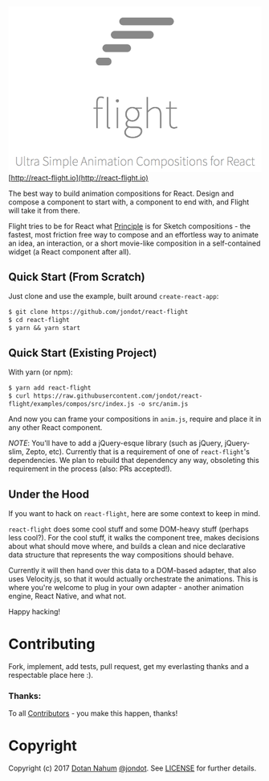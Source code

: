 ![](media/flight.png)
[http://react-flight.io](http://react-flight.io)

The best way to build animation compositions for React. Design and compose a
component to start with, a component to end with, and Flight will take it from
there.

Flight tries to be for React what [Principle](http://principleformac.com/) is
for Sketch compositions - the fastest, most friction free way to compose and an
effortless way to animate an idea, an interaction, or a short movie-like
composition in a self-contained widget (a React component after all).

## Quick Start (From Scratch)

Just clone and use the example, built around `create-react-app`:

```
$ git clone https://github.com/jondot/react-flight
$ cd react-flight
$ yarn && yarn start
```


## Quick Start (Existing Project)

With yarn (or npm):

```
$ yarn add react-flight
$ curl https://raw.githubusercontent.com/jondot/react-flight/examples/compos/src/index.js -o src/anim.js
```

And now you can frame your compositions in `anim.js`, require and place it in
any other React component.

_NOTE_: You'll have to add a jQuery-esque library (such as jQuery, jQuery-slim, Zepto,
etc). Currently that is a requirement of one of `react-flight`'s dependencies.
We plan to rebuild that dependency any way, obsoleting this requirement in the
process (also: PRs accepted!).

## Under the Hood

If you want to hack on `react-flight`, here are some context to keep in mind.

`react-flight` does some cool stuff and some DOM-heavy stuff (perhaps less cool?). For the cool stuff, it
walks the component tree, makes decisions about what should move where, and builds
a clean and nice declarative data structure that represents the way compositions should
behave.

Currently it will then hand over this data to a DOM-based adapter, that also uses Velocity.js,
so that it would actually orchestrate the animations. This is where you're welcome
to plug in your own adapter - another animation engine, React Native, and what not.

Happy hacking!


# Contributing

Fork, implement, add tests, pull request, get my everlasting thanks and a respectable place here :).


### Thanks:

To all [Contributors](https://github.com/jondot/foobanzle/graphs/contributors) - you make this happen, thanks!


# Copyright

Copyright (c) 2017 [Dotan Nahum](http://gplus.to/dotan) [@jondot](http://twitter.com/jondot). See [LICENSE](LICENSE.txt) for further details.
